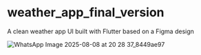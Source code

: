 # weather_app_final_version
 
A clean weather app UI built with Flutter based on a Figma design

![WhatsApp Image 2025-08-08 at 20 28 37_8449ae97](https://github.com/user-attachments/assets/04c09382-03ea-4c8d-baa9-af775601da97)

